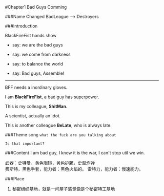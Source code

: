#Chapter1 Bad Guys Comming

###Name Changed
BadLeague --> Destroyers


###Introduction

BlackFireFist hands show
+ say: we are the bad guys
+ say: we come from darkness

+ say: to balance the world
+ say: Bad guys, Assemble!

***

BFF needs a inordinary gloves.

I am **BlackFireFist**, a bad guy has superpower.

This is my colleague, **ShitMan**.

A scientist, actually an idot.

This is another colleague **BeLate**, who is always late.


###Theme song
`what the fuck are you talking about`

`Is that important?`  


###Content
I am bad guy, I know it is the war, I can't stop util we win.

武器：史特曼，黄色眼镜，黄色护腕，史型炸弹  
费斯特，黑色手套，能力者：黑色火焰的。
雷特力，能力者：慢速能力。

###Place
1. 秘密组织基地，就是一间屋子感觉像是个秘密特工基地
